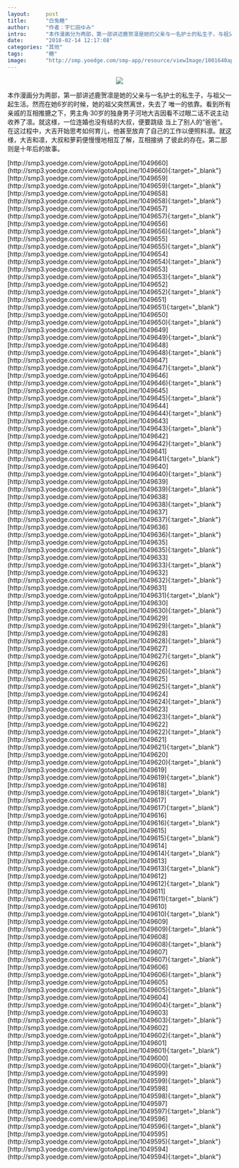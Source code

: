 ```yaml
---
layout:     post
title:      "白兔糖"
author:     "作者：宇仁田ゆみ"
intro:      "本作漫画分为两部，第一部讲述鹿贺凛是她的父亲与一名护士的私生子，与祖父一起生活。然而在她6岁的时候，她的祖父突然离世，失去了 唯一的依靠。看到所有亲戚的互相推搪之下，男主角·30岁的独身男子河地大吉因看不过眼二话不说主动收养了凛。就这様，一位连婚也没有结的大叔，便要跳级 当上了别人的“爸爸”。在这过程中，大吉开始思考如何育儿，他甚至放弃了自己的工作以便照料凛。就这様，大吉和凛，大叔和萝莉便慢慢地相互了解，互相接纳 了彼此的存在。第二部则是十年后的故事。"
date:       "2018-02-14 12:17:08"
categories: "其他"
tags:       "糖"
image:      "http://smp.yoedge.com/smp-app/resource/viewImage/1001640appline.png"
---
```

<div style="text-align: center">
<p><img src="http://smp.yoedge.com/smp-app/resource/viewImage/1001640appline.png"/></p>
</div>
<p class="post-meta">
<span>本作漫画分为两部，第一部讲述鹿贺凛是她的父亲与一名护士的私生子，与祖父一起生活。然而在她6岁的时候，她的祖父突然离世，失去了 唯一的依靠。看到所有亲戚的互相推搪之下，男主角·30岁的独身男子河地大吉因看不过眼二话不说主动收养了凛。就这様，一位连婚也没有结的大叔，便要跳级 当上了别人的“爸爸”。在这过程中，大吉开始思考如何育儿，他甚至放弃了自己的工作以便照料凛。就这様，大吉和凛，大叔和萝莉便慢慢地相互了解，互相接纳 了彼此的存在。第二部则是十年后的故事。</span>
</p>
[http://smp3.yoedge.com/view/gotoAppLine/1049660](http://smp3.yoedge.com/view/gotoAppLine/1049660){:target="_blank"}
[http://smp3.yoedge.com/view/gotoAppLine/1049659](http://smp3.yoedge.com/view/gotoAppLine/1049659){:target="_blank"}
[http://smp3.yoedge.com/view/gotoAppLine/1049658](http://smp3.yoedge.com/view/gotoAppLine/1049658){:target="_blank"}
[http://smp3.yoedge.com/view/gotoAppLine/1049657](http://smp3.yoedge.com/view/gotoAppLine/1049657){:target="_blank"}
[http://smp3.yoedge.com/view/gotoAppLine/1049656](http://smp3.yoedge.com/view/gotoAppLine/1049656){:target="_blank"}
[http://smp3.yoedge.com/view/gotoAppLine/1049655](http://smp3.yoedge.com/view/gotoAppLine/1049655){:target="_blank"}
[http://smp3.yoedge.com/view/gotoAppLine/1049654](http://smp3.yoedge.com/view/gotoAppLine/1049654){:target="_blank"}
[http://smp3.yoedge.com/view/gotoAppLine/1049653](http://smp3.yoedge.com/view/gotoAppLine/1049653){:target="_blank"}
[http://smp3.yoedge.com/view/gotoAppLine/1049652](http://smp3.yoedge.com/view/gotoAppLine/1049652){:target="_blank"}
[http://smp3.yoedge.com/view/gotoAppLine/1049651](http://smp3.yoedge.com/view/gotoAppLine/1049651){:target="_blank"}
[http://smp3.yoedge.com/view/gotoAppLine/1049650](http://smp3.yoedge.com/view/gotoAppLine/1049650){:target="_blank"}
[http://smp3.yoedge.com/view/gotoAppLine/1049649](http://smp3.yoedge.com/view/gotoAppLine/1049649){:target="_blank"}
[http://smp3.yoedge.com/view/gotoAppLine/1049648](http://smp3.yoedge.com/view/gotoAppLine/1049648){:target="_blank"}
[http://smp3.yoedge.com/view/gotoAppLine/1049647](http://smp3.yoedge.com/view/gotoAppLine/1049647){:target="_blank"}
[http://smp3.yoedge.com/view/gotoAppLine/1049646](http://smp3.yoedge.com/view/gotoAppLine/1049646){:target="_blank"}
[http://smp3.yoedge.com/view/gotoAppLine/1049645](http://smp3.yoedge.com/view/gotoAppLine/1049645){:target="_blank"}
[http://smp3.yoedge.com/view/gotoAppLine/1049644](http://smp3.yoedge.com/view/gotoAppLine/1049644){:target="_blank"}
[http://smp3.yoedge.com/view/gotoAppLine/1049643](http://smp3.yoedge.com/view/gotoAppLine/1049643){:target="_blank"}
[http://smp3.yoedge.com/view/gotoAppLine/1049642](http://smp3.yoedge.com/view/gotoAppLine/1049642){:target="_blank"}
[http://smp3.yoedge.com/view/gotoAppLine/1049641](http://smp3.yoedge.com/view/gotoAppLine/1049641){:target="_blank"}
[http://smp3.yoedge.com/view/gotoAppLine/1049640](http://smp3.yoedge.com/view/gotoAppLine/1049640){:target="_blank"}
[http://smp3.yoedge.com/view/gotoAppLine/1049639](http://smp3.yoedge.com/view/gotoAppLine/1049639){:target="_blank"}
[http://smp3.yoedge.com/view/gotoAppLine/1049638](http://smp3.yoedge.com/view/gotoAppLine/1049638){:target="_blank"}
[http://smp3.yoedge.com/view/gotoAppLine/1049637](http://smp3.yoedge.com/view/gotoAppLine/1049637){:target="_blank"}
[http://smp3.yoedge.com/view/gotoAppLine/1049636](http://smp3.yoedge.com/view/gotoAppLine/1049636){:target="_blank"}
[http://smp3.yoedge.com/view/gotoAppLine/1049635](http://smp3.yoedge.com/view/gotoAppLine/1049635){:target="_blank"}
[http://smp3.yoedge.com/view/gotoAppLine/1049633](http://smp3.yoedge.com/view/gotoAppLine/1049633){:target="_blank"}
[http://smp3.yoedge.com/view/gotoAppLine/1049632](http://smp3.yoedge.com/view/gotoAppLine/1049632){:target="_blank"}
[http://smp3.yoedge.com/view/gotoAppLine/1049631](http://smp3.yoedge.com/view/gotoAppLine/1049631){:target="_blank"}
[http://smp3.yoedge.com/view/gotoAppLine/1049630](http://smp3.yoedge.com/view/gotoAppLine/1049630){:target="_blank"}
[http://smp3.yoedge.com/view/gotoAppLine/1049629](http://smp3.yoedge.com/view/gotoAppLine/1049629){:target="_blank"}
[http://smp3.yoedge.com/view/gotoAppLine/1049628](http://smp3.yoedge.com/view/gotoAppLine/1049628){:target="_blank"}
[http://smp3.yoedge.com/view/gotoAppLine/1049627](http://smp3.yoedge.com/view/gotoAppLine/1049627){:target="_blank"}
[http://smp3.yoedge.com/view/gotoAppLine/1049626](http://smp3.yoedge.com/view/gotoAppLine/1049626){:target="_blank"}
[http://smp3.yoedge.com/view/gotoAppLine/1049625](http://smp3.yoedge.com/view/gotoAppLine/1049625){:target="_blank"}
[http://smp3.yoedge.com/view/gotoAppLine/1049624](http://smp3.yoedge.com/view/gotoAppLine/1049624){:target="_blank"}
[http://smp3.yoedge.com/view/gotoAppLine/1049623](http://smp3.yoedge.com/view/gotoAppLine/1049623){:target="_blank"}
[http://smp3.yoedge.com/view/gotoAppLine/1049622](http://smp3.yoedge.com/view/gotoAppLine/1049622){:target="_blank"}
[http://smp3.yoedge.com/view/gotoAppLine/1049621](http://smp3.yoedge.com/view/gotoAppLine/1049621){:target="_blank"}
[http://smp3.yoedge.com/view/gotoAppLine/1049620](http://smp3.yoedge.com/view/gotoAppLine/1049620){:target="_blank"}
[http://smp3.yoedge.com/view/gotoAppLine/1049619](http://smp3.yoedge.com/view/gotoAppLine/1049619){:target="_blank"}
[http://smp3.yoedge.com/view/gotoAppLine/1049618](http://smp3.yoedge.com/view/gotoAppLine/1049618){:target="_blank"}
[http://smp3.yoedge.com/view/gotoAppLine/1049617](http://smp3.yoedge.com/view/gotoAppLine/1049617){:target="_blank"}
[http://smp3.yoedge.com/view/gotoAppLine/1049616](http://smp3.yoedge.com/view/gotoAppLine/1049616){:target="_blank"}
[http://smp3.yoedge.com/view/gotoAppLine/1049615](http://smp3.yoedge.com/view/gotoAppLine/1049615){:target="_blank"}
[http://smp3.yoedge.com/view/gotoAppLine/1049614](http://smp3.yoedge.com/view/gotoAppLine/1049614){:target="_blank"}
[http://smp3.yoedge.com/view/gotoAppLine/1049613](http://smp3.yoedge.com/view/gotoAppLine/1049613){:target="_blank"}
[http://smp3.yoedge.com/view/gotoAppLine/1049612](http://smp3.yoedge.com/view/gotoAppLine/1049612){:target="_blank"}
[http://smp3.yoedge.com/view/gotoAppLine/1049611](http://smp3.yoedge.com/view/gotoAppLine/1049611){:target="_blank"}
[http://smp3.yoedge.com/view/gotoAppLine/1049610](http://smp3.yoedge.com/view/gotoAppLine/1049610){:target="_blank"}
[http://smp3.yoedge.com/view/gotoAppLine/1049609](http://smp3.yoedge.com/view/gotoAppLine/1049609){:target="_blank"}
[http://smp3.yoedge.com/view/gotoAppLine/1049608](http://smp3.yoedge.com/view/gotoAppLine/1049608){:target="_blank"}
[http://smp3.yoedge.com/view/gotoAppLine/1049607](http://smp3.yoedge.com/view/gotoAppLine/1049607){:target="_blank"}
[http://smp3.yoedge.com/view/gotoAppLine/1049606](http://smp3.yoedge.com/view/gotoAppLine/1049606){:target="_blank"}
[http://smp3.yoedge.com/view/gotoAppLine/1049605](http://smp3.yoedge.com/view/gotoAppLine/1049605){:target="_blank"}
[http://smp3.yoedge.com/view/gotoAppLine/1049604](http://smp3.yoedge.com/view/gotoAppLine/1049604){:target="_blank"}
[http://smp3.yoedge.com/view/gotoAppLine/1049603](http://smp3.yoedge.com/view/gotoAppLine/1049603){:target="_blank"}
[http://smp3.yoedge.com/view/gotoAppLine/1049602](http://smp3.yoedge.com/view/gotoAppLine/1049602){:target="_blank"}
[http://smp3.yoedge.com/view/gotoAppLine/1049601](http://smp3.yoedge.com/view/gotoAppLine/1049601){:target="_blank"}
[http://smp3.yoedge.com/view/gotoAppLine/1049600](http://smp3.yoedge.com/view/gotoAppLine/1049600){:target="_blank"}
[http://smp3.yoedge.com/view/gotoAppLine/1049599](http://smp3.yoedge.com/view/gotoAppLine/1049599){:target="_blank"}
[http://smp3.yoedge.com/view/gotoAppLine/1049598](http://smp3.yoedge.com/view/gotoAppLine/1049598){:target="_blank"}
[http://smp3.yoedge.com/view/gotoAppLine/1049597](http://smp3.yoedge.com/view/gotoAppLine/1049597){:target="_blank"}
[http://smp3.yoedge.com/view/gotoAppLine/1049596](http://smp3.yoedge.com/view/gotoAppLine/1049596){:target="_blank"}
[http://smp3.yoedge.com/view/gotoAppLine/1049595](http://smp3.yoedge.com/view/gotoAppLine/1049595){:target="_blank"}
[http://smp3.yoedge.com/view/gotoAppLine/1049594](http://smp3.yoedge.com/view/gotoAppLine/1049594){:target="_blank"}



